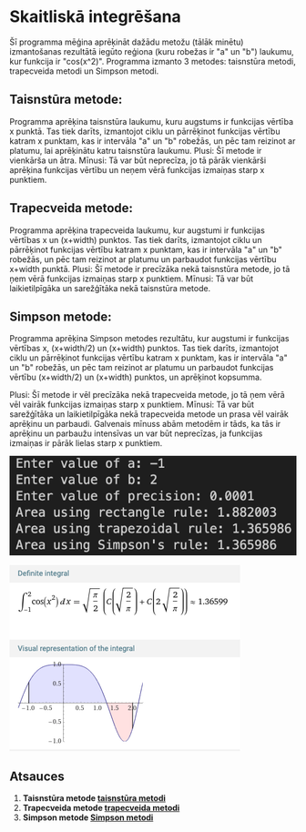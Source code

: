 # Skaitliskā integrēšana

Šī programma mēģina aprēķināt dažādu metožu (tālāk minētu) izmantošanas rezultātā iegūto reģiona (kuru robežas ir "a" un "b") laukumu, kur funkcija ir "cos(x^2)". Programma izmanto 3 metodes: taisnstūra metodi, trapecveida metodi un Simpson metodi.

## Taisnstūra metode:
Programma aprēķina taisnstūra laukumu, kuru augstums ir funkcijas vērtība x punktā.
Tas tiek darīts, izmantojot ciklu un pārrēķinot funkcijas vērtību katram x punktam, kas ir intervāla "a" un "b" robežās, un pēc tam reizinot ar platumu, lai aprēķinātu katru taisnstūra laukumu.
Plusi: Šī metode ir vienkārša un ātra.
Mīnusi: Tā var būt neprecīza, jo tā pārāk vienkārši aprēķina funkcijas vērtību un neņem vērā funkcijas izmaiņas starp x punktiem.

## Trapecveida metode:
Programma aprēķina trapecveida laukumu, kur augstumi ir funkcijas vērtības x un (x+width) punktos.
Tas tiek darīts, izmantojot ciklu un pārrēķinot funkcijas vērtību katram x punktam, kas ir intervāla "a" un "b" robežās, un pēc tam reizinot ar platumu un parbaudot funkcijas vērtību x+width punktā.
Plusi: Šī metode ir precīzāka nekā taisnstūra metode, jo tā ņem vērā funkcijas izmaiņas starp x punktiem.
Mīnusi: Tā var būt laikietilpīgāka un sarežģītāka nekā taisnstūra metode.

## Simpson metode:
Programma aprēķina Simpson metodes rezultātu, kur augstumi ir funkcijas vērtības x, (x+width/2) un (x+width) punktos.
Tas tiek darīts, izmantojot ciklu un pārrēķinot funkcijas vērtību katram x punktam, kas ir intervāla "a" un "b" robežās, un pēc tam reizinot ar platumu un parbaudot funkcijas vērtību (x+width/2) un (x+width) punktos, un aprēķinot kopsumma.

Plusi: Šī metode ir vēl precīzāka nekā trapecveida metode, jo tā ņem vērā vēl vairāk funkcijas izmaiņas starp x punktiem.
Mīnusi: Tā var būt sarežģītāka un laikietilpīgāka nekā trapecveida metode un prasa vēl vairāk aprēķinu un parbaudi.
Galvenais mīnuss abām metodēm ir tāds, ka tās ir aprēķinu un parbaužu intensīvas un var būt neprecīzas, ja funkcijas izmaiņas ir pārāk lielas starp x punktiem.  

![](https://github.com/Homer-Fireman/RTR105/blob/main/darbi/4ld_integral/Screenshot%202023-01-20%20at%2022.50.58.png?raw=true)  

![](https://github.com/Homer-Fireman/RTR105/blob/main/darbi/4ld_integral/Screenshot%202023-01-20%20at%2022.50.25.png?raw=true)

## Atsauces

1. **Taisnstūra metode [taisnstūra metodi][1]**
2. **Trapecveida metode [trapecveida metodi][2]**
3. **Simpson metode [Simpson metodi][3]**

[1]: https://engcourses-uofa.ca/books/numericalanalysis/numerical-integration/rectangle-method/
[2]: https://en.wikipedia.org/wiki/Trapezoidal_rule
[3]: https://en.wikipedia.org/wiki/Simpson%27s_rule